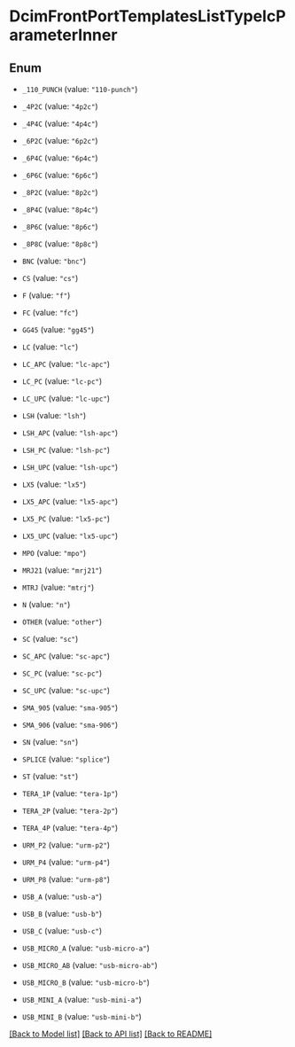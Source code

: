 # DcimFrontPortTemplatesListTypeIcParameterInner

## Enum


* `_110_PUNCH` (value: `"110-punch"`)

* `_4P2C` (value: `"4p2c"`)

* `_4P4C` (value: `"4p4c"`)

* `_6P2C` (value: `"6p2c"`)

* `_6P4C` (value: `"6p4c"`)

* `_6P6C` (value: `"6p6c"`)

* `_8P2C` (value: `"8p2c"`)

* `_8P4C` (value: `"8p4c"`)

* `_8P6C` (value: `"8p6c"`)

* `_8P8C` (value: `"8p8c"`)

* `BNC` (value: `"bnc"`)

* `CS` (value: `"cs"`)

* `F` (value: `"f"`)

* `FC` (value: `"fc"`)

* `GG45` (value: `"gg45"`)

* `LC` (value: `"lc"`)

* `LC_APC` (value: `"lc-apc"`)

* `LC_PC` (value: `"lc-pc"`)

* `LC_UPC` (value: `"lc-upc"`)

* `LSH` (value: `"lsh"`)

* `LSH_APC` (value: `"lsh-apc"`)

* `LSH_PC` (value: `"lsh-pc"`)

* `LSH_UPC` (value: `"lsh-upc"`)

* `LX5` (value: `"lx5"`)

* `LX5_APC` (value: `"lx5-apc"`)

* `LX5_PC` (value: `"lx5-pc"`)

* `LX5_UPC` (value: `"lx5-upc"`)

* `MPO` (value: `"mpo"`)

* `MRJ21` (value: `"mrj21"`)

* `MTRJ` (value: `"mtrj"`)

* `N` (value: `"n"`)

* `OTHER` (value: `"other"`)

* `SC` (value: `"sc"`)

* `SC_APC` (value: `"sc-apc"`)

* `SC_PC` (value: `"sc-pc"`)

* `SC_UPC` (value: `"sc-upc"`)

* `SMA_905` (value: `"sma-905"`)

* `SMA_906` (value: `"sma-906"`)

* `SN` (value: `"sn"`)

* `SPLICE` (value: `"splice"`)

* `ST` (value: `"st"`)

* `TERA_1P` (value: `"tera-1p"`)

* `TERA_2P` (value: `"tera-2p"`)

* `TERA_4P` (value: `"tera-4p"`)

* `URM_P2` (value: `"urm-p2"`)

* `URM_P4` (value: `"urm-p4"`)

* `URM_P8` (value: `"urm-p8"`)

* `USB_A` (value: `"usb-a"`)

* `USB_B` (value: `"usb-b"`)

* `USB_C` (value: `"usb-c"`)

* `USB_MICRO_A` (value: `"usb-micro-a"`)

* `USB_MICRO_AB` (value: `"usb-micro-ab"`)

* `USB_MICRO_B` (value: `"usb-micro-b"`)

* `USB_MINI_A` (value: `"usb-mini-a"`)

* `USB_MINI_B` (value: `"usb-mini-b"`)


[[Back to Model list]](../README.md#documentation-for-models) [[Back to API list]](../README.md#documentation-for-api-endpoints) [[Back to README]](../README.md)


